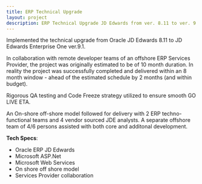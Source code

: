 ```yaml
---
title: ERP Technical Upgrade
layout: project
description: ERP Technical Upgrade JD Edwards from ver. 8.11 to ver. 9.
---
```


Implemented the technical upgrade from Oracle JD Edwards 8.11 to JD Edwards Enterprise One ver.9.1. 

In collaboration with remote developer teams of an offshore ERP Services Provider, the project was originally estimated to be of 10 month duration. In reality the project was successfully completed and delivered within an 8 month window - ahead of the estimated schedule by 2 months (and within budget). 

Rigorous QA testing and Code Freeze strategy utilized to ensure smooth GO LIVE ETA.

An On-shore off-shore model followed for delivery with 2 ERP techno-functional teams and 4 vendor sourced JDE analysts. A separate offshore team of 4/6 persons assisted with both core and additonal development.

**Tech Specs**:

- Oracle ERP JD Edwards
- Microsoft ASP.Net
- Microsoft Web Services
- On shore off shore model
- Services Provider collaboration